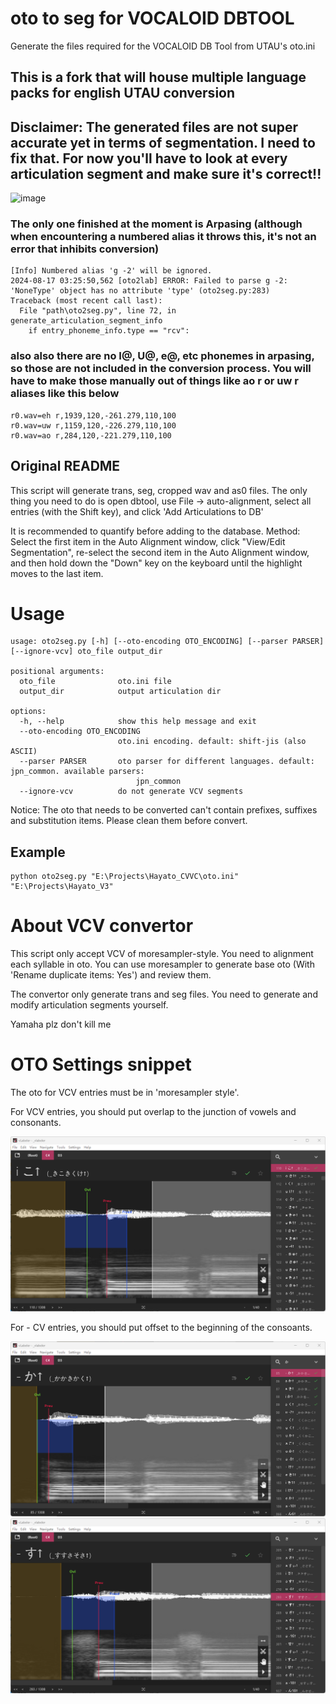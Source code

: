 # oto to seg for VOCALOID DBTOOL
Generate the files required for the VOCALOID DB Tool from UTAU's oto.ini

## This is a fork that will house multiple language packs for english UTAU conversion

## Disclaimer: The generated files are not super accurate yet in terms of segmentation. I need to fix that. For now you'll have to look at every articulation segment and make sure it's correct!!

![image](https://github.com/user-attachments/assets/aae61f1e-0974-4bda-9d2c-4fdfae6795d2)

### The only one finished at the moment is Arpasing (although when encountering a numbered alias it throws this, it's not an error that inhibits conversion)


```
[Info] Numbered alias 'g -2' will be ignored.
2024-08-17 03:25:50,562 [oto2lab] ERROR: Failed to parse g -2: 'NoneType' object has no attribute 'type' (oto2seg.py:283)
Traceback (most recent call last):
  File "path\oto2seg.py", line 72, in generate_articulation_segment_info
    if entry_phoneme_info.type == "rcv":
```

### also also there are no I@, U@, e@, etc phonemes in arpasing, so those are not included in the conversion process. You will have to make those manually out of things like ao r or uw r aliases like this below

```
r0.wav=eh r,1939,120,-261.279,110,100
r0.wav=uw r,1159,120,-226.279,110,100
r0.wav=ao r,284,120,-221.279,110,100
```

## Original README

This script will generate trans, seg, cropped wav and as0 files. The only thing you need to do is open dbtool, use File -> auto-alignment, select all entries (with the Shift key), and click 'Add Articulations to DB'

It is recommended to quantify before adding to the database. Method: Select the first item in the Auto Alignment window, click "View/Edit Segmentation", re-select the second item in the Auto Alignment window, and then hold down the "Down" key on the keyboard until the highlight moves to the last item.

# Usage
```
usage: oto2seg.py [-h] [--oto-encoding OTO_ENCODING] [--parser PARSER] [--ignore-vcv] oto_file output_dir

positional arguments:
  oto_file              oto.ini file
  output_dir            output articulation dir

options:
  -h, --help            show this help message and exit
  --oto-encoding OTO_ENCODING
                        oto.ini encoding. default: shift-jis (also ASCII)
  --parser PARSER       oto parser for different languages. default: jpn_common. available parsers:
                            jpn_common
  --ignore-vcv          do not generate VCV segments
```

Notice: The oto that needs to be converted can't contain prefixes, suffixes and substitution items. Please clean them before convert.

## Example
```
python oto2seg.py "E:\Projects\Hayato_CVVC\oto.ini" "E:\Projects\Hayato_V3"
```

# About VCV convertor
This script only accept VCV of moresampler-style. You need to alignment each syllable in oto. You can use moresampler to generate base oto (With 'Rename duplicate items: Yes') and review them.

The convertor only generate trans and seg files. You need to generate and modify articulation segments yourself.

Yamaha plz don't kill me

# OTO Settings snippet
The oto for VCV entries must be in 'moresampler style'.

For VCV entries, you should put overlap to the junction of vowels and consonants.

![](./docs/images/screenshot_oto_for_VCV.png)

For - CV entries, you should put offset to the beginning of the consoants.

![](./docs/images/screenshot_oto_for_RCV_1.png)
![](./docs/images/screenshot_oto_for_RCV_2.png)
